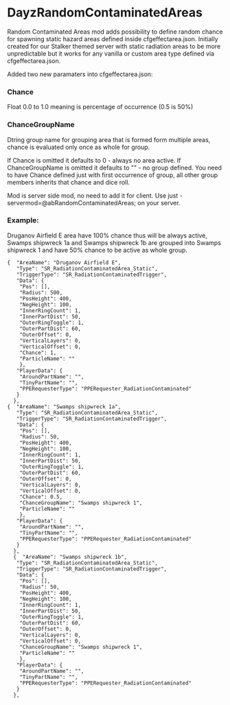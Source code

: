 # DayzRandomContaminatedAreas
Random Contaminated Areas mod adds possibility to define random chance for spawning static hazard areas defined inside cfgeffectarea.json. Initially created for our Stalker themed server with static radiation areas to be more unpredictable but it works for any vanilla or custom area type defined via cfgeffectarea.json.

Added two new paramaters into cfgeffectarea.json:

### Chance
Float 0.0 to 1.0 meaning is percentage of occurrence (0.5 is 50%)

### ChanceGroupName
Dtring group name for grouping area that is formed form multiple areas, chance is evaluated only once as whole for group.

If Chance is omitted it defaults to 0 - always no area active.
If ChanceGroupName is omitted it defaults to "" - no group defined.
You need to have Chance defined just with first occurrence of group, all other group members inherits that chance and dice roll.

Mod is server side mod, no need to add it for client. Use just -servermod=@abRandomContaminatedAreas; on your server.

### Example:
Druganov Airfield E area have 100% chance thus will be always active, Swamps shipwreck 1a and Swamps shipwreck 1b are grouped into Swamps shipwreck 1 and have 50% chance to be active as whole group.

```
{  "AreaName": "Druganov Airfield E", 
   "Type": "SR_RadiationContaminatedArea_Static", 
   "TriggerType": "SR_RadiationContaminatedTrigger",
   "Data": { 
    "Pos": [],
    "Radius": 500,
    "PosHeight": 400,
    "NegHeight": 100,
    "InnerRingCount": 1,
    "InnerPartDist": 50,
    "OuterRingToggle": 1, 
    "OuterPartDist": 60, 
    "OuterOffset": 0, 
    "VerticalLayers": 0,
    "VerticalOffset": 0,
    "Chance": 1,
    "ParticleName": ""
    },
   "PlayerData": {
    "AroundPartName": "",
    "TinyPartName": "",
    "PPERequesterType": "PPERequester_RadiationContaminated"
   }
  },
{  "AreaName": "Swamps shipwreck 1a", 
   "Type": "SR_RadiationContaminatedArea_Static", 
   "TriggerType": "SR_RadiationContaminatedTrigger",
   "Data": { 
    "Pos": [],
    "Radius": 50,
    "PosHeight": 400,
    "NegHeight": 100,
    "InnerRingCount": 1,
    "InnerPartDist": 50,
    "OuterRingToggle": 1, 
    "OuterPartDist": 60, 
    "OuterOffset": 0, 
    "VerticalLayers": 0,
    "VerticalOffset": 0,
    "Chance": 0.5,
    "ChanceGroupName": "Swamps shipwreck 1",
    "ParticleName": ""
    },
   "PlayerData": {
    "AroundPartName": "",
    "TinyPartName": "",
    "PPERequesterType": "PPERequester_RadiationContaminated"
   }
  },
  {  "AreaName": "Swamps shipwreck 1b", 
   "Type": "SR_RadiationContaminatedArea_Static", 
   "TriggerType": "SR_RadiationContaminatedTrigger",
   "Data": { 
    "Pos": [],
    "Radius": 50,
    "PosHeight": 400,
    "NegHeight": 100,
    "InnerRingCount": 1,
    "InnerPartDist": 50,
    "OuterRingToggle": 1, 
    "OuterPartDist": 60, 
    "OuterOffset": 0, 
    "VerticalLayers": 0,
    "VerticalOffset": 0,
    "ChanceGroupName": "Swamps shipwreck 1",
    "ParticleName": ""
    },
   "PlayerData": {
    "AroundPartName": "",
    "TinyPartName": "",
    "PPERequesterType": "PPERequester_RadiationContaminated"
   }
  },
```
